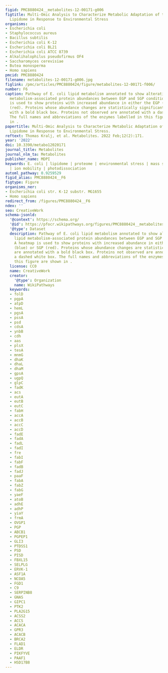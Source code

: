 ```yaml
---
figid: PMC8880424__metabolites-12-00171-g006
figtitle: Multi-Omic Analysis to Characterize Metabolic Adaptation of the E. coli
  Lipidome in Response to Environmental Stress
organisms:
- Escherichia coli
- Staphylococcus aureus
- Bacillus subtilis
- Escherichia coli K-12
- Escherichia coli BL21
- Escherichia coli ATCC 8739
- Alkalihalophilus pseudofirmus OF4
- Saccharomyces cerevisiae
- Butea monosperma
- Homo sapiens
pmcid: PMC8880424
filename: metabolites-12-00171-g006.jpg
figlink: /pmc/articles/PMC8880424/figure/metabolites-12-00171-f006/
number: F6
caption: Pathway of E. coli lipid metabolism annotated to show alterations in lipid
  metabolism-associated protein abundances between EGP and SGP conditions. A heatmap
  is used to show proteins with increased abundance in either the EGP (blue) or SGP
  (red). Proteins whose abundance changes are statistically significant are annotated
  with a bold black box. Proteins not observed are annotated with a dashed white box.
  The full names and abbreviations of the enzymes labelled in this figure are shown
  in .
papertitle: Multi-Omic Analysis to Characterize Metabolic Adaptation of the E. coli
  Lipidome in Response to Environmental Stress.
reftext: Thomas Kralj, et al. Metabolites. 2022 Feb;12(2):171.
year: '2022'
doi: 10.3390/metabo12020171
journal_title: Metabolites
journal_nlm_ta: Metabolites
publisher_name: MDPI
keywords: E. coli | lipidome | proteome | environmental stress | mass spectrometry
  | ion mobility | photodissociation
automl_pathway: 0.9259529
figid_alias: PMC8880424__F6
figtype: Figure
organisms_ner:
- Escherichia coli str. K-12 substr. MG1655
- Homo sapiens
redirect_from: /figures/PMC8880424__F6
ndex: ''
seo: CreativeWork
schema-jsonld:
  '@context': https://schema.org/
  '@id': https://pfocr.wikipathways.org/figures/PMC8880424__metabolites-12-00171-g006.html
  '@type': Dataset
  description: Pathway of E. coli lipid metabolism annotated to show alterations in
    lipid metabolism-associated protein abundances between EGP and SGP conditions.
    A heatmap is used to show proteins with increased abundance in either the EGP
    (blue) or SGP (red). Proteins whose abundance changes are statistically significant
    are annotated with a bold black box. Proteins not observed are annotated with
    a dashed white box. The full names and abbreviations of the enzymes labelled in
    this figure are shown in .
  license: CC0
  name: CreativeWork
  creator:
    '@type': Organization
    name: WikiPathways
  keywords:
  - folD
  - pgpA
  - atpD
  - hemL
  - pgsA
  - pssA
  - psd
  - cdsA
  - ynbB
  - cdh
  - aas
  - plsX
  - tesA
  - mnmG
  - dhaK
  - dhaL
  - dhaM
  - gpsA
  - ugpQ
  - glpC
  - fadK
  - acs
  - eutA
  - eutB
  - eutC
  - fabH
  - accA
  - accB
  - accC
  - accD
  - fadE
  - fadA
  - fadL
  - fadI
  - fre
  - fabI
  - fabF
  - fadB
  - fadJ
  - paaF
  - fabA
  - fabZ
  - fabG
  - yaeF
  - atoB
  - adhE
  - adhP
  - yiaY
  - frmA
  - OVGP1
  - PGP
  - ABCB1
  - PGPEP1
  - GLI3
  - PTDSS1
  - PSD
  - PISD
  - FBXL15
  - SELPLG
  - ERVK-1
  - ASF1A
  - NCOA5
  - FGD1
  - C9
  - SERPINB8
  - GNAS
  - GIPC1
  - PTK2
  - PLA2G15
  - ACSS2
  - ACCS
  - ACACA
  - GPR3
  - ACACB
  - BRCA2
  - FLAD1
  - ELDR
  - PIKFYVE
  - PAAF1
  - HSD17B8
---
```

